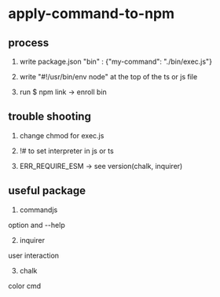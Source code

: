 # apply-command-to-npm

## process

1. write package.json "bin" : {"my-command": "./bin/exec.js"}

2. write "#!/usr/bin/env node" at the top of the ts or js file

3. run $ npm link -> enroll bin

## trouble shooting

1. change chmod for exec.js

2. !# to set interpreter in js or ts

3. ERR_REQUIRE_ESM -> see version(chalk, inquirer)

## useful package

1. commandjs

option and --help

2. inquirer

user interaction

3. chalk

color cmd
